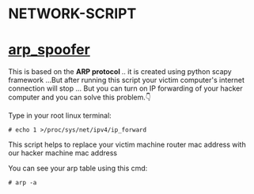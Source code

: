 # NETWORK-SCRIPT
# <a href="https://github.com/shalithamadhuwantha/Networks-scripts/tree/main/arp_spoofer">arp_spoofer</a>
<P>This is based on the <b>ARP protocol </b> .. it is created using python scapy framework ...But after running this script your victim computer's internet connection will stop ... But you can turn on IP forwarding of your hacker computer and you can solve this problem.👇</p>



Type in your root linux terminal: 
```
# echo 1 >/proc/sys/net/ipv4/ip_forward 
```
This script helps to replace your victim machine router mac address with our hacker machine mac address

You can see your arp table using this cmd: 
```
# arp -a
```
